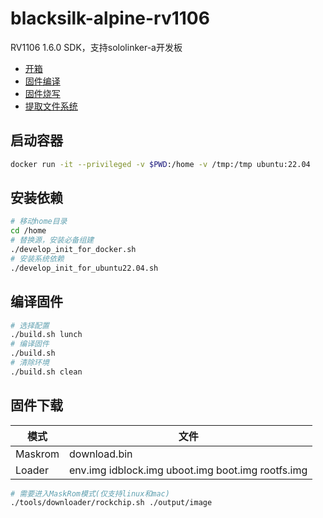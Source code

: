 # blacksilk-alpine-rv1106

RV1106 1.6.0 SDK，支持sololinker-a开发板

- [开箱](https://www.bilibili.com/video/BV1Dm411y7nM)
- [固件编译](https://www.bilibili.com/video/BV1wb42187Lj)
- [固件烧写](https://www.bilibili.com/video/BV16142117TV)
- [提取文件系统](https://www.bilibili.com/video/BV1pi421i7hw)

## 启动容器

```bash
docker run -it --privileged -v $PWD:/home -v /tmp:/tmp ubuntu:22.04
```

## 安装依赖

```bash
# 移动home目录
cd /home
# 替换源，安装必备组建
./develop_init_for_docker.sh
# 安装系统依赖
./develop_init_for_ubuntu22.04.sh
```

## 编译固件

```bash
# 选择配置
./build.sh lunch
# 编译固件
./build.sh
# 清除环境
./build.sh clean
```

## 固件下载

| 模式    | 文件                                              |
| ------- | ------------------------------------------------- |
| Maskrom | download.bin                                      |
| Loader  | env.img idblock.img uboot.img boot.img rootfs.img |

```bash
# 需要进入MaskRom模式(仅支持linux和mac)
./tools/downloader/rockchip.sh ./output/image
```
